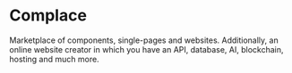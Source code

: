# Complace
 Marketplace of components, single-pages and websites. Additionally, an online website creator in which you have an API, database, AI, blockchain, hosting and much more.

